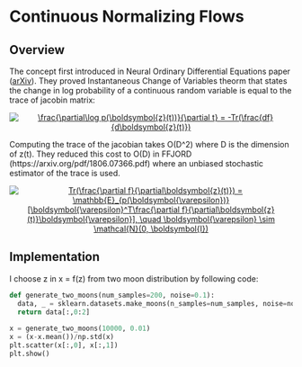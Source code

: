 # Continuous Normalizing Flows
## Overview
The concept first introduced in Neural Ordinary Differential Equations paper ([arXiv](https://arxiv.org/pdf/1806.07366.pdf)). They proved Instantaneous Change of Variables theorm that states the change in log probability of a continuous random variable is equal to the trace of jacobin matrix:
<p align="center">
<a href="https://www.codecogs.com/eqnedit.php?latex=\frac{\partial\log&space;p(\boldsymbol{z}(t))}{\partial&space;t}&space;=&space;-Tr(\frac{df}{d\boldsymbol{z}(t)})" target="_blank"><img src="https://latex.codecogs.com/gif.latex?\frac{\partial\log&space;p(\boldsymbol{z}(t))}{\partial&space;t}&space;=&space;-Tr(\frac{df}{d\boldsymbol{z}(t)})" title="\frac{\partial\log p(\boldsymbol{z}(t))}{\partial t} = -Tr(\frac{df}{d\boldsymbol{z}(t)})" /></a>
</p>
Computing the trace of the jacobian takes O(D^2) where D is the dimension of z(t). They reduced this cost to O(D) in FFJORD (https://arxiv.org/pdf/1806.07366.pdf) where an unbiased stochastic estimator of the trace is used.

<p align="center">
<a href="https://www.codecogs.com/eqnedit.php?latex=Tr(\frac{\partial&space;f}{\partial\boldsymbol{z}(t)})&space;=&space;\mathbb{E}_{p(\boldsymbol{\varepsilon})}[\boldsymbol{\varepsilon}^T\frac{\partial&space;f}{\partial\boldsymbol{z}(t)}\boldsymbol{\varepsilon}],&space;\quad&space;\boldsymbol{\varepsilon}&space;\sim&space;\mathcal{N}(0,&space;\boldsymbol{I})" target="_blank"><img src="https://latex.codecogs.com/gif.latex?Tr(\frac{\partial&space;f}{\partial\boldsymbol{z}(t)})&space;=&space;\mathbb{E}_{p(\boldsymbol{\varepsilon})}[\boldsymbol{\varepsilon}^T\frac{\partial&space;f}{\partial\boldsymbol{z}(t)}\boldsymbol{\varepsilon}],&space;\quad&space;\boldsymbol{\varepsilon}&space;\sim&space;\mathcal{N}(0,&space;\boldsymbol{I})" title="Tr(\frac{\partial f}{\partial\boldsymbol{z}(t)}) = \mathbb{E}_{p(\boldsymbol{\varepsilon})}[\boldsymbol{\varepsilon}^T\frac{\partial f}{\partial\boldsymbol{z}(t)}\boldsymbol{\varepsilon}], \quad \boldsymbol{\varepsilon} \sim \mathcal{N}(0, \boldsymbol{I})" /></a>
</p>

## Implementation
I choose z in x = f(z) from two moon distribution by following code:
```Python
def generate_two_moons(num_samples=200, noise=0.1):
  data, _ = sklearn.datasets.make_moons(n_samples=num_samples, noise=noise)
  return data[:,0:2]
  
x = generate_two_moons(10000, 0.01)
x = (x-x.mean())/np.std(x)
plt.scatter(x[:,0], x[:,1])
plt.show()
```
